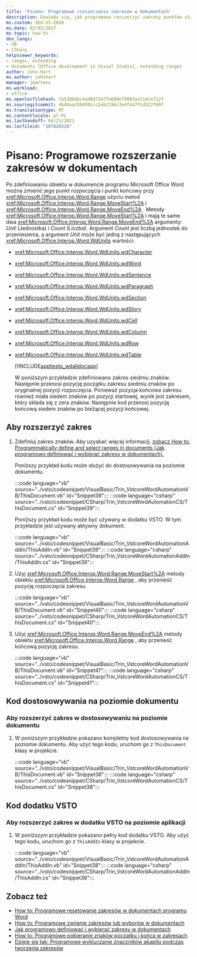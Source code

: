 ```yaml
---
title: 'Pisano: Programowe rozszerzanie zakresów w dokumentach'
description: Dowiedz się, jak programowo rozszerzyć zakresy punktów startowych i końcowych w dokumencie programu Microsoft Word na poziomie dokumentu lub aplikacji.
ms.custom: SEO-VS-2020
ms.date: 02/02/2017
ms.topic: how-to
dev_langs:
- VB
- CSharp
helpviewer_keywords:
- ranges, extending
- documents [Office development in Visual Studio], extending ranges
author: John-Hart
ms.author: johnhart
manager: jmartens
ms.workload:
- office
ms.openlocfilehash: 7a539bbbc4ad8d73477e660ef9903ac51dce712f
ms.sourcegitcommit: 4b40aac584991cc2eb2186c3e4f4a7fcd522f607
ms.translationtype: MT
ms.contentlocale: pl-PL
ms.lasthandoff: 04/21/2021
ms.locfileid: "107826528"
---
```

# <a name="how-to-programmatically-extend-ranges-in-documents"></a>Pisano: Programowe rozszerzanie zakresów w dokumentach
  Po zdefiniowaniu obiektu w dokumencie programu Microsoft Office Word można zmienić jego punkt rozpoczęcia i punkt końcowy przy <xref:Microsoft.Office.Interop.Word.Range> użyciu metod <xref:Microsoft.Office.Interop.Word.Range.MoveStart%2A> i <xref:Microsoft.Office.Interop.Word.Range.MoveEnd%2A> . Metody <xref:Microsoft.Office.Interop.Word.Range.MoveStart%2A> i mają te same dwa <xref:Microsoft.Office.Interop.Word.Range.MoveEnd%2A> argumenty: *Unit* (Jednostka) i *Count (Liczba).* Argument *Count* jest liczbą jednostek do przeniesienia, a argument *Unit* może być jedną z następujących <xref:Microsoft.Office.Interop.Word.WdUnits> wartości:

- <xref:Microsoft.Office.Interop.Word.WdUnits.wdCharacter>

- <xref:Microsoft.Office.Interop.Word.WdUnits.wdWord>

- <xref:Microsoft.Office.Interop.Word.WdUnits.wdSentence>

- <xref:Microsoft.Office.Interop.Word.WdUnits.wdParagraph>

- <xref:Microsoft.Office.Interop.Word.WdUnits.wdSection>

- <xref:Microsoft.Office.Interop.Word.WdUnits.wdStory>

- <xref:Microsoft.Office.Interop.Word.WdUnits.wdCell>

- <xref:Microsoft.Office.Interop.Word.WdUnits.wdColumn>

- <xref:Microsoft.Office.Interop.Word.WdUnits.wdRow>

- <xref:Microsoft.Office.Interop.Word.WdUnits.wdTable>

  [!INCLUDE[appliesto_wdalldocapp](../vsto/includes/appliesto-wdalldocapp-md.md)]

  W poniższym przykładzie zdefiniowano zakres siedmiu znaków. Następnie przenosi pozycję początku zakresu siedmiu znaków po oryginalnej pozycji rozpoczęcia. Ponieważ pozycja końcowa zakresu również miała siedem znaków po pozycji startowej, wynik jest zakresem, który składa się z zera znaków. Następnie kod przenosi pozycję końcową siedem znaków po bieżącej pozycji końcowej.

## <a name="to-extend-a-range"></a>Aby rozszerzyć zakres

1. Zdefiniuj zakres znaków. Aby uzyskać więcej informacji, [zobacz How to: Programmatically define and select ranges in documents (Jak programowo definiować i wybierać zakresy w dokumentach).](../vsto/how-to-programmatically-define-and-select-ranges-in-documents.md)

     Poniższy przykład kodu może służyć do dostosowywania na poziomie dokumentu.

     :::code language="vb" source="../vsto/codesnippet/VisualBasic/Trin_VstcoreWordAutomationVB/ThisDocument.vb" id="Snippet39":::
     :::code language="csharp" source="../vsto/codesnippet/CSharp/Trin_VstcoreWordAutomationCS/ThisDocument.cs" id="Snippet39":::

     Poniższy przykład kodu może być używany w dodatku VSTO. W tym przykładzie jest używany aktywny dokument.

     :::code language="vb" source="../vsto/codesnippet/VisualBasic/Trin_VstcoreWordAutomationAddIn/ThisAddIn.vb" id="Snippet39":::
     :::code language="csharp" source="../vsto/codesnippet/CSharp/Trin_VstcoreWordAutomationAddIn/ThisAddIn.cs" id="Snippet39":::

2. Użyj <xref:Microsoft.Office.Interop.Word.Range.MoveStart%2A> metody obiektu <xref:Microsoft.Office.Interop.Word.Range> , aby przenieść pozycję rozpoczęcia zakresu.

     :::code language="vb" source="../vsto/codesnippet/VisualBasic/Trin_VstcoreWordAutomationVB/ThisDocument.vb" id="Snippet40":::
     :::code language="csharp" source="../vsto/codesnippet/CSharp/Trin_VstcoreWordAutomationCS/ThisDocument.cs" id="Snippet40":::

3. Użyj <xref:Microsoft.Office.Interop.Word.Range.MoveEnd%2A> metody obiektu <xref:Microsoft.Office.Interop.Word.Range> , aby przenieść końcową pozycję zakresu.

     :::code language="vb" source="../vsto/codesnippet/VisualBasic/Trin_VstcoreWordAutomationVB/ThisDocument.vb" id="Snippet41":::
     :::code language="csharp" source="../vsto/codesnippet/CSharp/Trin_VstcoreWordAutomationCS/ThisDocument.cs" id="Snippet41":::

## <a name="document-level-customization-code"></a>Kod dostosowywania na poziomie dokumentu

### <a name="to-extend-a-range-in-a-document-level-customization"></a>Aby rozszerzyć zakres w dostosowywaniu na poziomie dokumentu

1. W poniższym przykładzie pokazano kompletny kod dostosowywania na poziomie dokumentu. Aby użyć tego kodu, uruchom go z `ThisDocument` klasy w projekcie.

     :::code language="vb" source="../vsto/codesnippet/VisualBasic/Trin_VstcoreWordAutomationVB/ThisDocument.vb" id="Snippet38":::
     :::code language="csharp" source="../vsto/codesnippet/CSharp/Trin_VstcoreWordAutomationCS/ThisDocument.cs" id="Snippet38":::

## <a name="vsto-add-in-code"></a>Kod dodatku VSTO

### <a name="to-extend-a-range-in-an-application-level-vsto-add-in"></a>Aby rozszerzyć zakres w dodatku VSTO na poziomie aplikacji

1. W poniższym przykładzie pokazano pełny kod dodatku VSTO. Aby użyć tego kodu, uruchom go z `ThisAddIn` klasy w projekcie.

     :::code language="vb" source="../vsto/codesnippet/VisualBasic/Trin_VstcoreWordAutomationAddIn/ThisAddIn.vb" id="Snippet38":::
     :::code language="csharp" source="../vsto/codesnippet/CSharp/Trin_VstcoreWordAutomationAddIn/ThisAddIn.cs" id="Snippet38":::

## <a name="see-also"></a>Zobacz też
- [How to: Programowe resetowanie zakresów w dokumentach programu Word](../vsto/how-to-programmatically-reset-ranges-in-word-documents.md)
- [How to: Programowe zwijanie zakresów lub wyborów w dokumentach](../vsto/how-to-programmatically-collapse-ranges-or-selections-in-documents.md)
- [Jak programowo definiować i wybierać zakresy w dokumentach](../vsto/how-to-programmatically-define-and-select-ranges-in-documents.md)
- [How to: Programowe pobieranie znaków początku i końca w zakresach](../vsto/how-to-programmatically-retrieve-start-and-end-characters-in-ranges.md)
- [Dzieje się tak: Programowe wykluczanie znaczników akapitu podczas tworzenia zakresów](../vsto/how-to-programmatically-exclude-paragraph-marks-when-creating-ranges.md)
